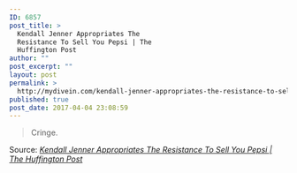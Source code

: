 ```yaml
---
ID: 6857
post_title: >
  Kendall Jenner Appropriates The
  Resistance To Sell You Pepsi | The
  Huffington Post
author: ""
post_excerpt: ""
layout: post
permalink: >
  http://mydivein.com/kendall-jenner-appropriates-the-resistance-to-sell-you-pepsi-the-huffington-post/
published: true
post_date: 2017-04-04 23:08:59
---
```

<blockquote>Cringe.</blockquote>
Source: <em><a href="http://www.huffingtonpost.com/entry/kendall-jenner-appropriates-the-resistance-to-sell-you-pepsi_us_58e40c27e4b0d0b7e165bdec">Kendall Jenner Appropriates The Resistance To Sell You Pepsi | The Huffington Post</a></em>